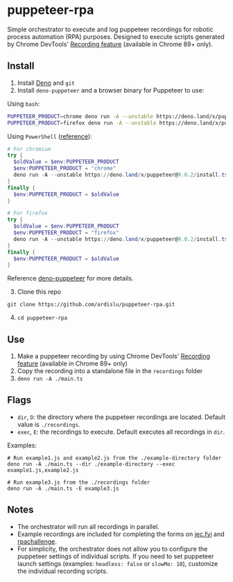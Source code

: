 # puppeteer-rpa

Simple orchestrator to execute and log puppeteer recordings for robotic process automation (RPA) purposes. Designed to execute scripts generated by Chrome DevTools' [Recording feature](https://developers.google.com/web/updates/2021/01/devtools#record) (available in Chrome 89+ only).

## Install

1. Install [Deno](https://deno.land/) and `git`
2. Install `deno-puppeteer` and a browser binary for Puppeteer to use:

Using `bash`:

```bash
PUPPETEER_PRODUCT=chrome deno run -A --unstable https://deno.land/x/puppeteer@9.0.2/install.ts # For chromium
PUPPETEER_PRODUCT=firefox deno run -A --unstable https://deno.land/x/puppeteer@9.0.2/install.ts # For firefox
```

Using `PowerShell` ([reference](https://github.com/PowerShell/PowerShell/issues/3316)):

```PowerShell
# For chromium
try {
  $oldValue = $env:PUPPETEER_PRODUCT
  $env:PUPPETEER_PRODUCT = "chrome"
  deno run -A --unstable https://deno.land/x/puppeteer@9.0.2/install.ts
}
finally {
  $env:PUPPETEER_PRODUCT = $oldValue
}

# For firefox
try {
  $oldValue = $env:PUPPETEER_PRODUCT
  $env:PUPPETEER_PRODUCT = "firefox"
  deno run -A --unstable https://deno.land/x/puppeteer@9.0.2/install.ts
}
finally {
  $env:PUPPETEER_PRODUCT = $oldValue
}
```

Reference [deno-puppeteer](https://github.com/lucacasonato/deno-puppeteer) for more details.

3. Clone this repo

```
git clone https://github.com/ardislu/puppeteer-rpa.git
```

4. `cd puppeteer-rpa`

## Use

1. Make a puppeteer recording by using Chrome DevTools' [Recording feature](https://developers.google.com/web/updates/2021/01/devtools#record) (available in Chrome 89+ only)
2. Copy the recording into a standalone file in the `recordings` folder
3. `deno run -A ./main.ts`

## Flags
- `dir`, `D`: the directory where the puppeteer recordings are located. Default value is `./recordings`.
- `exec`, `E`: the recordings to execute. Default executes all recordings in `dir`.

Examples:
```
# Run example1.js and example2.js from the ./example-directory folder
deno run -A ./main.ts --dir ./example-directory --exec example1.js,example2.js
```

```
# Run example3.js from the ./recordings folder
deno run -A ./main.ts -E example3.js
```

## Notes

- The orchestrator will run all recordings in parallel.
- Example recordings are included for completing the forms on [jec.fyi](https://jec.fyi/demo/recorder) and [rpachallenge](http://www.rpachallenge.com/).
- For simplicity, the orchestrator does not allow you to configure the puppeteer settings of individual scripts. If you need to set puppeteer launch settings (examples: `headless: false` or `slowMo: 10`), customize the individual recording scripts.
